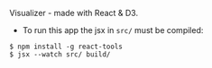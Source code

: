 Visualizer - made with React & D3.

* To run this app the jsx in `src/` must be compiled:

```
$ npm install -g react-tools
$ jsx --watch src/ build/
```
